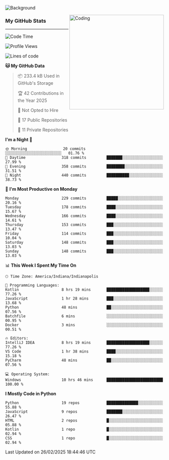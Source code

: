 ![Background](https://github.com/Nguyen-Noah/Nguyen-Noah/assets/112649680/f5d2296f-0508-400c-abcf-47c085708a2a)

<img align="right" alt="Coding" width="300" src="https://cdn.dribbble.com/users/1277312/screenshots/14733298/media/39b1045e593737587dd60e42c8422d1f.gif" >

### My GitHub Stats
---
<!--START_SECTION:waka-->
![Code Time](http://img.shields.io/badge/Code%20Time-467%20hrs%2032%20mins-blue)

![Profile Views](http://img.shields.io/badge/Profile%20Views-3-blue)

![Lines of code](https://img.shields.io/badge/From%20Hello%20World%20I%27ve%20Written-7.4%20million%20lines%20of%20code-blue)

**🐱 My GitHub Data** 

> 📦 233.4 kB Used in GitHub's Storage 
 > 
> 🏆 42 Contributions in the Year 2025
 > 
> 🚫 Not Opted to Hire
 > 
> 📜 17 Public Repositories 
 > 
> 🔑 11 Private Repositories 
 > 
**I'm a Night 🦉** 

```text
🌞 Morning                20 commits          ░░░░░░░░░░░░░░░░░░░░░░░░░   01.76 % 
🌆 Daytime                318 commits         ███████░░░░░░░░░░░░░░░░░░   27.99 % 
🌃 Evening                358 commits         ████████░░░░░░░░░░░░░░░░░   31.51 % 
🌙 Night                  440 commits         ██████████░░░░░░░░░░░░░░░   38.73 % 
```
📅 **I'm Most Productive on Monday** 

```text
Monday                   229 commits         █████░░░░░░░░░░░░░░░░░░░░   20.16 % 
Tuesday                  178 commits         ████░░░░░░░░░░░░░░░░░░░░░   15.67 % 
Wednesday                166 commits         ████░░░░░░░░░░░░░░░░░░░░░   14.61 % 
Thursday                 153 commits         ███░░░░░░░░░░░░░░░░░░░░░░   13.47 % 
Friday                   114 commits         ███░░░░░░░░░░░░░░░░░░░░░░   10.04 % 
Saturday                 148 commits         ███░░░░░░░░░░░░░░░░░░░░░░   13.03 % 
Sunday                   148 commits         ███░░░░░░░░░░░░░░░░░░░░░░   13.03 % 
```


📊 **This Week I Spent My Time On** 

```text
🕑︎ Time Zone: America/Indiana/Indianapolis

💬 Programming Languages: 
Kotlin                   8 hrs 19 mins       ███████████████████░░░░░░   77.26 % 
JavaScript               1 hr 28 mins        ███░░░░░░░░░░░░░░░░░░░░░░   13.68 % 
Python                   48 mins             ██░░░░░░░░░░░░░░░░░░░░░░░   07.56 % 
Batchfile                6 mins              ░░░░░░░░░░░░░░░░░░░░░░░░░   00.95 % 
Docker                   3 mins              ░░░░░░░░░░░░░░░░░░░░░░░░░   00.51 % 

🔥 Editors: 
IntelliJ IDEA            8 hrs 19 mins       ███████████████████░░░░░░   77.26 % 
VS Code                  1 hr 38 mins        ████░░░░░░░░░░░░░░░░░░░░░   15.18 % 
PyCharm                  48 mins             ██░░░░░░░░░░░░░░░░░░░░░░░   07.56 % 

💻 Operating System: 
Windows                  10 hrs 46 mins      █████████████████████████   100.00 % 
```

**I Mostly Code in Python** 

```text
Python                   19 repos            ██████████████░░░░░░░░░░░   55.88 % 
JavaScript               9 repos             ███████░░░░░░░░░░░░░░░░░░   26.47 % 
HTML                     2 repos             █░░░░░░░░░░░░░░░░░░░░░░░░   05.88 % 
Kotlin                   1 repo              █░░░░░░░░░░░░░░░░░░░░░░░░   02.94 % 
CSS                      1 repo              █░░░░░░░░░░░░░░░░░░░░░░░░   02.94 % 
```




 Last Updated on 26/02/2025 18:44:46 UTC
<!--END_SECTION:waka-->

<!--
**Nguyen-Noah/Nguyen-Noah** is a ✨ _special_ ✨ repository because its `README.md` (this file) appears on your GitHub profile.

Here are some ideas to get you started:

- 🔭 I’m currently working on ...
- 🌱 I’m currently learning ...
- 👯 I’m looking to collaborate on ...
- 🤔 I’m looking for help with ...
- 💬 Ask me about ...
- 📫 How to reach me: ...
- 😄 Pronouns: ...
- ⚡ Fun fact: ...
-->
